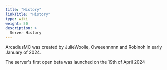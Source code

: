 ```yaml
---
title: "History"
linkTitle: "History"
type: wiki
weight: 50
description: >
  Server History
---
```


ArcadiusMC was created by JulieWoolie, Oweeennnnn and Robinoh in early January
of 2024.
  
The server's first open beta was launched on the 19th of April 2024